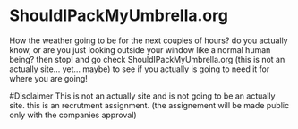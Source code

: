 # ShouldIPackMyUmbrella.org
How the weather going to be for the next couples of hours? do you actually know, or are you just looking outside your window like a normal human being? then stop! and go check ShouldIPackMyUmbrella.org (this is not an actually site... yet... maybe) to see if you actually is going to need it for where you are going!

#Disclaimer
This is not an actually site and is not going to be an actually site. this is an recrutment assignment. 
(the assignement will be made public only with the companies approval)
